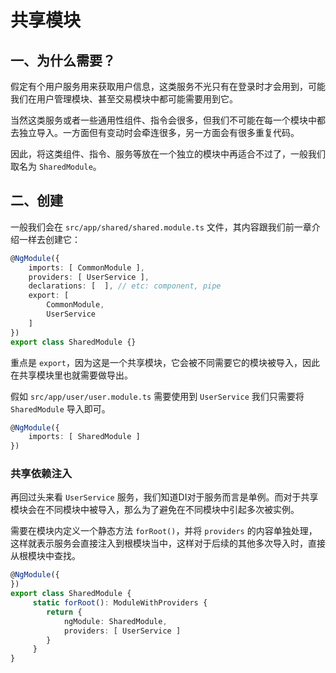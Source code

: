 # 共享模块

## 一、为什么需要？

假定有个用户服务用来获取用户信息，这类服务不光只有在登录时才会用到，可能我们在用户管理模块、甚至交易模块中都可能需要用到它。

当然这类服务或者一些通用性组件、指令会很多，但我们不可能在每一个模块中都去独立导入。一方面但有变动时会牵连很多，另一方面会有很多重复代码。

因此，将这类组件、指令、服务等放在一个独立的模块中再适合不过了，一般我们取名为 `SharedModule`。

## 二、创建

一般我们会在 `src/app/shared/shared.module.ts` 文件，其内容跟我们前一章介绍一样去创建它：

```typescript
@NgModule({
    imports: [ CommonModule ],
    providers: [ UserService ],
    declarations: [  ], // etc: component, pipe
    export: [
        CommonModule,
        UserService
    ]
})
export class SharedModule {}
```

重点是 `export`，因为这是一个共享模块，它会被不同需要它的模块被导入，因此在共享模块里也就需要做导出。

假如 `src/app/user/user.module.ts` 需要使用到 `UserService` 我们只需要将 `SharedModule` 导入即可。

```typescript
@NgModule({
    imports: [ SharedModule ]
})
```

### 共享依赖注入

再回过头来看 `UserService` 服务，我们知道DI对于服务而言是单例。而对于共享模块会在不同模块中被导入，那么为了避免在不同模块中引起多次被实例。

需要在模块内定义一个静态方法 `forRoot()`，并将 `providers` 的内容单独处理，这样就表示服务会直接注入到根模块当中，这样对于后续的其他多次导入时，直接从根模块中查找。

```typescript
@NgModule({
})
export class SharedModule {
     static forRoot(): ModuleWithProviders { 
        return {
            ngModule: SharedModule,
            providers: [ UserService ]
        }
     }
}
```